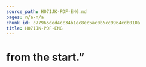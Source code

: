 ```yaml
---
source_path: H07IJK-PDF-ENG.md
pages: n/a-n/a
chunk_id: c77965ded4cc34b1ec8ec5ac0b5cc9964cdb010a
title: H07IJK-PDF-ENG
---
```

# from the start.”
